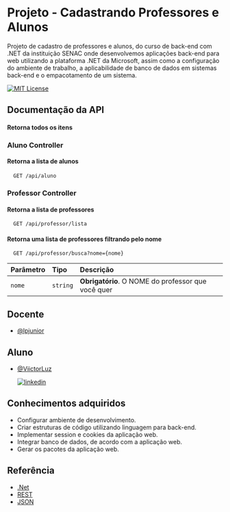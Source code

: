 
# Projeto - Cadastrando Professores e Alunos

Projeto de cadastro de professores e alunos, do curso de back-end com .NET da instituição SENAC onde desenvolvemos aplicações back-end para web utilizando a plataforma .NET da Microsoft, assim como a configuração do ambiente de trabalho, a aplicabilidade de banco de dados em sistemas back-end e o empacotamento de um sistema. 

[![MIT License](https://img.shields.io/badge/License-MIT-green.svg)](https://github.com/ViictorLuz/dev_app_dotnet_web_maf_2023_1/blob/master/LICENSE.txt)

## Documentação da API

#### Retorna todos os itens

### Aluno Controller
#### Retorna a lista de alunos

```http
  GET /api/aluno
```

### Professor Controller
#### Retorna a lista de professores

```http
  GET /api/professor/lista
```
#### Retorna uma lista de professores filtrando pelo nome

```http
  GET /api/professor/busca?nome={nome}
```

| Parâmetro   | Tipo       | Descrição                                   |
| :---------- | :--------- | :------------------------------------------ |
| `nome`      | `string` | **Obrigatório**. O NOME do professor que você quer |


## Docente
- [@lpjunior](https://www.github.com/lpjunior)

## Aluno
- [@ViictorLuz](https://www.github.com/ViictorLuz)  
  
  [![linkedin](https://img.shields.io/badge/linkedin-0A66C2?style=for-the-badge&logo=linkedin&logoColor=white)](https://www.linkedin.com/in/victor-hugo-luz)
## Conhecimentos adquiridos
 - Configurar ambiente de desenvolvimento.
 - Criar estruturas de código utilizando linguagem para back-end.
 - Implementar session e cookies da aplicação web.
 - Integrar banco de dados, de acordo com a aplicação web.
 - Gerar os pacotes da aplicação web.
 ## Referência

 - [.Net](https://learn.microsoft.com/pt-br/dotnet/)
 - [REST](https://restfulapi.net)
 - [JSON](https://restfulapi.net/introduction-to-json/)


